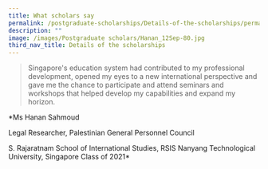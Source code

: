 ```yaml
---
title: What scholars say
permalink: /postgraduate-scholarships/Details-of-the-scholarships/permalink
description: ""
image: /images/Postgraduate scholars/Hanan_12Sep-80.jpg
third_nav_title: Details of the scholarships
---
```

> Singapore's education system had contributed to my professional development, opened my eyes to a new international perspective and gave me the chance to participate and attend seminars and workshops that helped develop my capabilities and expand my horizon.

*Ms Hanan Sahmoud

Legal Researcher, Palestinian General Personnel Council

S. Rajaratnam School of International Studies, RSIS
Nanyang Technological University, Singapore
Class of 2021*